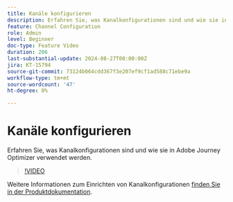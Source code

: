 ```yaml
---
title: Kanäle konfigurieren
description: Erfahren Sie, was Kanalkonfigurationen sind und wie sie in Adobe Journey Optimizer verwendet werden.
feature: Channel Configuration
role: Admin
level: Beginner
doc-type: Feature Video
duration: 206
last-substantial-update: 2024-08-27T00:00:00Z
jira: KT-15794
source-git-commit: 73124b064cdd367f3e207ef9cf1ad588c71ebe9a
workflow-type: tm+mt
source-wordcount: '47'
ht-degree: 0%

---
```



# Kanäle konfigurieren

Erfahren Sie, was Kanalkonfigurationen sind und wie sie in Adobe Journey Optimizer verwendet werden.

>[!VIDEO](https://video.tv.adobe.com/v/3433124/?learn=on)

Weitere Informationen zum Einrichten von Kanalkonfigurationen [finden Sie in der Produktdokumentation](https://experienceleague.adobe.com/en/docs/journey-optimizer/using/configuration/channel-surfaces#set-up-channel-surfaces).
